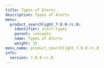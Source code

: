 ```yaml
---
title: Types of Alerts
description: Types of Alerts
menu:
  product_searchlight_7.0.0-rc.0:
    identifier: alert-types
    parent: concepts
    name: Types of Alerts
    weight: 15
menu_name: product_searchlight_7.0.0-rc.0
info:
  version: 7.0.0-rc.0
---
```


